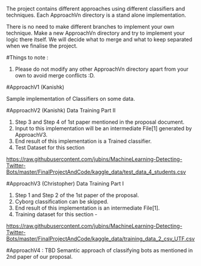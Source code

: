 The project contains different approaches using different classifiers and techniques. Each ApproachVn directory is a stand alone implementation.

There is no need to make different branches to implement your own technique. Make a new ApproachVn directory and try to implement your logic there itself. We will decide what to merge and what to keep separated when we finalise the project. 

#Things to note :

1. Please do not modify any other ApproachVn directory apart from your own to avoid merge conflicts :D.

#ApproachV1
(Kanishk)

Sample implementation of Classifiers on some data.

#ApproachV2 
(Kanishk)
Data Training Part II
1. Step 3 and Step 4 of 1st paper mentioned in the proposal document.
2. Input to this implementation will be an intermediate File[1] generated by ApproachV3.
3. End result of this implementation is a Trained classifier.
4. Test Dataset for this section

https://raw.githubusercontent.com/jubins/MachineLearning-Detecting-Twitter-Bots/master/FinalProjectAndCode/kaggle_data/test_data_4_students.csv

#ApproachV3
(Christopher)
Data Training Part I
1. Step 1 and Step 2 of the 1st paper of the proposal.
2. Cyborg classification can be skipped.
3. End result of this implementation is an intermediate File[1].
4. Training dataset for this section -

https://raw.githubusercontent.com/jubins/MachineLearning-Detecting-Twitter-Bots/master/FinalProjectAndCode/kaggle_data/training_data_2_csv_UTF.csv

#ApproachV4 : TBD
Semantic approach of classifying bots as mentioned in 2nd paper of our proposal.

	

 


